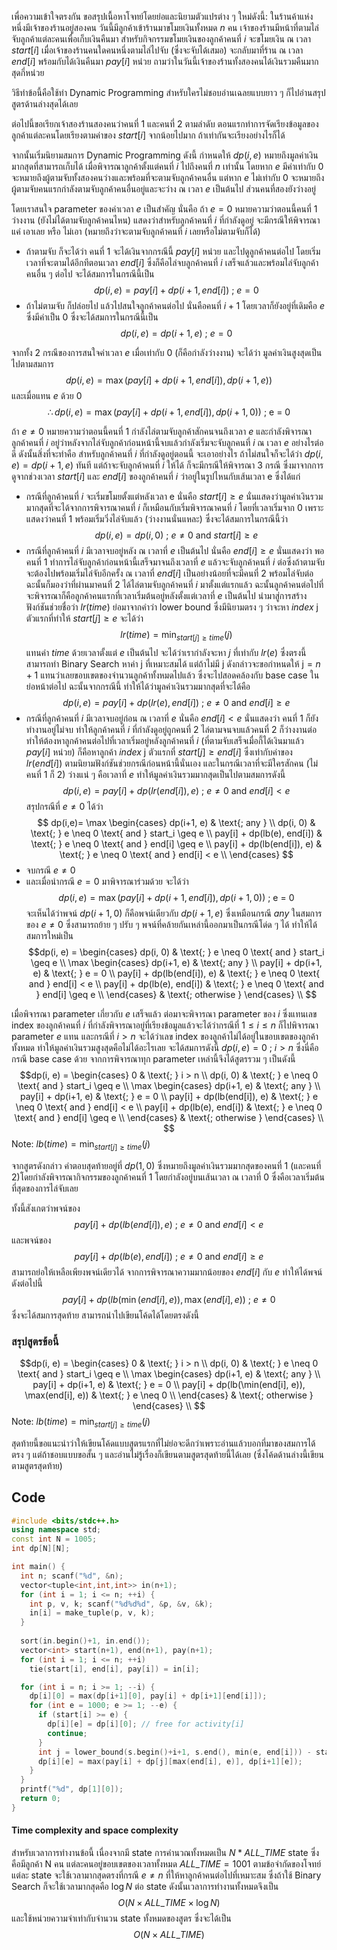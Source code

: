 เพื่อความเข้าใจตรงกัน ขอสรุปเนื้อหาโจทย์โดยย่อและนิยามตัวแปรต่าง ๆ ใหม่ดังนี้: ในร้านค้าแห่งหนึ่งมีเจ้าของร้านอยู่สองคน วันนี้มีลูกค้าเข้าร้านมาขโมยเงินทั้งหมด $n$ คน เจ้าของร้านมีหน้าที่ตามไล่จับลูกค้าแต่ละคนเพื่อเก็บเงินคืนมา สำหรับกิจกรรมขโมยเงินของลูกค้าคนที่ $i$ จะขโมยเงิน ณ เวลา $start[i]$ เมื่อเจ้าของร้านคนใดคนหนึ่งตามไล่ไปจับ (ซึ่งจะจับได้เสมอ) จะกลับมาที่ร้าน ณ เวลา $end[i]$ พร้อมกับได้เงินคืนมา $pay[i]$ หน่วย ถามว่าในวันนี้เจ้าของร้านทั้งสองคนได้เงินรวมคืนมากสุดกี่หน่วย  

วิธีทำข้อนี้คือใช้ท่า Dynamic Programming 
สำหรับใครไม่ชอบอ่านเฉลยแบบยาว ๆ ก็ไปอ่านสรุปสูตรด้านล่างสุดได้เลย 

ต่อไปนี้ขอเรียกเจ้าสองร้านสองคนว่าคนที่ 1 และคนที่ 2 ตามลำดับ ตอนแรกทำการจัดเรียงข้อมูลของลูกค้าแต่ละคนโดยเรียงตามค่าของ $start[i]$ จากน้อยไปมาก ถ้าเท่ากันจะเรียงอย่างไรก็ได้

จากนั้นเริ่มนิยามสมการ Dynamic Programming ดังนี้
กำหนดให้ $dp(i, e)$ หมายถึงมูลค่าเงินมากสุดที่สามารถเก็บได้ เมื่อพิจารณาลูกค้าตั้งแต่คนที่ $i$ ไปถึงคนที่ $n$ เท่านั้น โดยหาก $e$ มีค่าเท่ากับ $0$ จะหมายถึงผู้ตามจับทั้งสองคนว่างและพร้อมที่จะตามจับลูกค้าคนอื่น แต่หาก $e$ ไม่เท่ากับ $0$ จะหมายถึงผู้ตามจับคนแรกกำลังตามจับลูกค้าคนอื่นอยู่และจะว่าง ณ เวลา $e$ เป็นต้นไป ส่วนคนที่สองยังว่างอยู่

โดยเราสนใจ parameter ของค่าเวลา $e$ เป็นสำคัญ นั่นคือ
ถ้า $e = 0$ หมายความว่าตอนนี้คนที่ 1 ว่างงาน (ยังไม่ได้ตามจับลูกค้าคนไหน) แสดงว่าสำหรับลูกค้าคนที่ $i$ ที่กำลังดูอยู่ จะมีกรณีให้พิจารณาแค่ เอาเลย หรือ ไม่เอา (หมายถึงว่าจะตามจับลูกค้าคนที่ $i$ เลยหรือไม่ตามจับก็ได้)
- ถ้าตามจับ ก็จะได้ว่า คนที่ 1 จะได้เงินจากกรณีนี้ $pay[i]$ หน่วย และไปดูลูกค้าคนต่อไป โดยเริ่มเวลาที่จะตามได้อีกทีตอนเวลา $end[i]$ ซึ่งก็คือไล่จบลูกค้าคนที่ $i$ เสร็จแล้วและพร้อมไล่จับลูกค้าคนอื่น ๆ ต่อไป จะได้สมการในกรณีนี้เป็น $$dp(i,e)=pay[i]+dp(i+1, end[i]) \text{ ; } e = 0$$
- ถ้าไม่ตามจับ ก็ปล่อยไป แล้วไปสนใจลูกค้าคนต่อไป นั่นคือคนที่ $i+1$ โดยเวลาก็ยังอยู่ที่เดิมคือ $e$ ซึ่งมีค่าเป็น $0$ ซึ่งจะได้สมการในกรณีนี้เป็น $$dp(i,e)=dp(i+1,e) \text{ ; } e = 0$$

จากทั้ง 2 กรณีของการสนใจค่าเวลา $e$ เมื่อเท่ากับ 0 (ก็คือกำลังว่างงาน) จะได้ว่า มูลค่าเงินสูงสุดเป็นไปตามสมการ 
$$dp(i, e) = \max(pay[i] + dp(i+1, end[i]), dp(i+1, e))$$ และเมื่อแทน $e$ ด้วย $0$
$$\therefore dp(i, e) = \max(pay[i]+dp(i+1, end[i]), dp(i+1, 0)) \text{ ; e = 0}$$

ถ้า $e \neq 0$ หมายความว่าตอนนี้คนที่ 1 กำลังไล่ตามจับลูกค้าสักคนจนถึงเวลา $e$ และกำลังพิจารณาลูกค้าคนที่ $i$ อยู่ว่าหลังจากไล่จับลูกค้าก่อนหน้านี้จบแล้วกำลังเริ่มจะจับลูกคนที่ $i$ ณ เวลา $e$ อย่างไรต่อดี ดังนั้นสิ่งที่จะทำคือ สำหรับลูกค้าคนที่ $i$ ที่กำลังดูอยู่ตอนนี้ จะเอาอย่างไร ถ้าไม่สนใจก็จะได้ว่า $dp(i, e) = dp(i+1, e)$ ทันที แต่ถ้าจะจับลูกค้าคนที่ $i$ ให้ได้ ก็จะมีกรณีให้พิจารณา 3 กรณี ซึ่งมาจากการดูจากช่วงเวลา $start[i]$ และ $end[i]$ ของลูกค้าคนที่ $i$ ว่าอยู่ในรูปไหนกับเส้นเวลา e ซึ่งได้แก่
 - กรณีที่ลูกค้าคนที่ $i$ จะเริ่มขโมยตั้งแต่หลังเวลา e นั่นคือ $start[i] \geq e$ นั่นแสดงว่ามูลค่าเงินรวมมากสุดที่จะได้จากการพิจารณาคนที่ $i$ ก็เหมือนกับเริ่มพิจารณาคนที่ $i$ โดยที่เวลาเริ่มจาก 0 เพราะแสดงว่าคนที่ 1 พร้อมเริ่มวิ่งไล่จับแล้ว (ว่างงานนั่นแหละ) ซึ่งจะได้สมการในกรณีนี้ว่า $$dp(i, e)=dp(i, 0) \text{ ; } e \neq 0 \text{ and } start[i] \geq e$$ 
 - กรณีที่ลูกค้าคนที่ $i$ มีเวลาจบอยู่หลัง ณ เวลาที่ $e$ เป็นต้นไป นั่นคือ $end[i] \geq e$ นั่นแสดงว่า พอคนที่ 1 ทำการไล่จับลูกค้าก่อนหน้านี้เสร็จมาจนถึงเวลาที่ $e$ แล้วจะจับลูกค้าคนที่ $i$ ต่อซึ่งถ้าตามจับจะต้องไปพร้อมเริ่มไล่จับอีกครั้ง ณ เวลาที่ $end[i]$ เป็นอย่างน้อยที่จะมีคนที่ 2 พร้อมไล่จับต่อ ฉะนั้นก็มองว่าที่ผ่านมาคนที่ 2 ได้ไล่ตามจับลูกค้าคนที่ $i$ มาตั้งแต่แรกแล้ว ฉะนั้นลูกค้าคนต่อไปที่จะพิจารณาก็คือลูกค้าคนแรกที่เวลาเริ่มต้นอยู่หลังตั้งแต่เวลาที่ $e$ เป็นต้นไป นำมาสู่การสร้างฟังก์ชันช่วยชื่อว่า $lr(time)$ ย่อมาจากคำว่า $\text{lower bound}$ ซึ่งมีนิยามตรง ๆ ว่าจะหา $index \text{ j}$ ตัวแรกที่ทำให้ $start[j] \geq e$ จะได้ว่า $$lr(time) = \min_{start[j] \geq time}(j)$$ แทนค่า $time$ ด้วยเวลาตั้งแต่ $e$ เป็นต้นไป จะได้ว่าเรากำลังจะหา $j$ ที่เท่ากับ $lr(e)$ ซึ่งตรงนี้สามารถทำ Binary Search หาค่า j ที่เหมาะสมได้ แต่ถ้าไม่มี j ดังกล่าวจะขอกำหนดให้ $\text{j} = n+1$ แทนว่าเลยขอบเขตของจำนวนลูกค้าทั้งหมดไปแล้ว ซึ่งจะไปสอดคล้องกับ $\text{base case}$ ในย่อหน้าต่อไป
 ฉะนั้นจากกรณีนี้ ทำให้ได้ว่ามูลค่าเงินรวมมากสุดที่จะได้คือ $$dp(i, e) = pay[i] + dp(lr(e), end[i]) \text{ ; } e \neq 0 \text{ and } end[i] \geq e$$
 - กรณีที่ลูกค้าคนที่ $i$ มีเวลาจบอยู่ก่อน ณ เวลาที่ $e$ นั่นคือ $end[i] < e$ นั่นแสดงว่า คนที่ 1 ก็ยังทำงานอยู่ไม่จบ ทำให้ลูกค้าคนที่ $i$ ที่กำลังดูอยู่ถูกคนที่ 2 ไล่ตามจนจบแล้วคนที่ 2 ก็ว่างงานต่อ ทำให้ต้องหาลูกค้าคนต่อไปที่เวลาเริ่มอยู่หลังลูกค้าคนที่ $i$ (ที่ตามจับเสร็จเมื่อกี้ได้เงินมาแล้ว $pay[i]$ หน่วย) ก็คือหาลูกค้า $index \text{ j}$ ตัวแรกที่ $start[j] \geq end[i]$ ซึ่งเท่ากับค่าของ $lr(end[i])$ ตามนิยามฟังก์ชันช่วยกรณีก่อนหน้านี้นั่นเอง และในกรณีเวลาที่จะมีใครสักคน (ไม่คนที่ 1 ก็ 2) ว่างแน่ ๆ คือเวลาที่ $e$ ทำให้มูลค่าเงินรวมมากสุดเป็นไปตามสมการดังนี้ $$dp(i,e)=pay[i]+dp(lr(end[i]), e) \text{ ; } e \neq 0 \text{ and } end[i] < e$$ 
 สรุปกรณีที่ $e \neq 0$ ได้ว่า $$
 dp(i,e)= 
  \max \begin{cases}
   dp(i+1, e)      &                     \text{; any }                                                    \\
    dp(i, 0)         & \text{; } e \neq 0 \text{ and } start_i \geq e   \\
	  pay[i] + dp(lb(e), end[i]) & \text{; } e \neq 0 \text{ and } end[i] \geq e  \\
	  pay[i] + dp(lb(end[i]), e)  & \text{; } e \neq 0 \text{ and } end[i] < e       \\
  \end{cases}
$$
 - จบกรณี $e \neq 0$
 - และเมื่อนำกรณี $e = 0$ มาพิจารณาร่วมด้วย จะได้ว่า $$dp(i, e) = \max(pay[i]+dp(i+1, end[i]), dp(i+1, 0)) \text{ ; e = 0}$$ จะเห็นได้ว่าพจน์ $dp(i+1,0)$ ก็คือพจน์เดียวกับ $dp(i+1,e)$ ซึ่งเหมือนกรณี $any$ ในสมการของ $e \neq 0$ ซึ่งสามารถย้าย ๆ ปรับ ๆ พจน์ที่คล้ายกันเหล่านี้ออกมาเป็นกรณีโด่ด ๆ ได้ ทำให้ได้สมการใหม่เป็น 
$$dp(i, e) = 
\begin{cases}  
  dp(i, 0)         & \text{; } e \neq 0 \text{ and } start_i \geq e   \\
  \max \begin{cases}
	  dp(i+1, e)                          & \text{; any }                                                    \\
	  pay[i] + dp(i+1, e)            & \text{; }  e = 0                                                 \\
	  pay[i] + dp(lb(end[i]), e)  & \text{; } e \neq 0 \text{ and } end[i] < e       \\
	  pay[i] + dp(lb(e), end[i]) & \text{; } e \neq 0 \text{ and } end[i] \geq e  \\
  \end{cases} & \text{; otherwise }
   \end{cases} \\
$$

เมื่อพิจารณา parameter เกี่ยวกับ $e$ เสร็จแล้ว ต่อมาจะพิจารณา parameter ของ $i$ ซึ่งแทนเลข index ของลูกค้าคนที่ $i$ ที่กำลังพิจารณาอยู่ที่เรียงข้อมูลแล้วจะได้ว่ากรณีที่ $1 \leq i \leq n$ ก็ไปพิจารณา parameter $e$ แทน และกรณีที่ $i > n$ จะได้ว่าเลข index ของลูกค้าไม่ได้อยู่ในขอบเขตของลูกค้าทั้งหมด ทำให้มูลค่าเงินรวมสูงสุดคือไม่ได้อะไรเลย จะได้สมการดังนี้ $dp(i, e) = 0 \text{ ; } i > n$ ซึ่งนี่คือกรณี $\text{base case}$ ด้วย จากการพิจารณาทุก parameter เหล่านี้จึงได้สูตรรวม ๆ เป็นดังนี้ 
$$dp(i, e) = 
\begin{cases}  
  0                  & \text{; } i > n                                                       \\
  dp(i, 0)         & \text{; } e \neq 0 \text{ and } start_i \geq e   \\
  \max \begin{cases}
	  dp(i+1, e)                          & \text{; any }                                                    \\
	  pay[i] + dp(i+1, e)            & \text{; }  e = 0                                                 \\
	  pay[i] + dp(lb(end[i]), e)  & \text{; } e \neq 0 \text{ and } end[i] < e       \\
	  pay[i] + dp(lb(e), end[i]) & \text{; } e \neq 0 \text{ and } end[i] \geq e  \\
  \end{cases} & \text{; otherwise }
   \end{cases} \\
$$
$\text{Note: } lb(time) = \min_{start[j] \geq time}(j)$

จากสูตรดังกล่าว คำตอบสุดท้ายอยู่ที่ $dp(1, 0)$ ซึ่งหมายถึงมูลค่าเงินรวมมากสุดของคนที่ 1 (และคนที่ 2)โดยกำลังพิจารณากิจกรรมของลูกค้าคนที่ $1$ โดยกำลังอยู่บนเส้นเวลา ณ เวลาที่ $0$ ซึ่งคือเวลาเริ่มต้นที่สุดของการไล่จับเลย

ทั้งนี้สังเกตว่าพจน์ของ $$pay[i] + dp(lb(end[i]), e) \text{ ; } e \neq 0 \text{ and } end[i] < e$$ และพจน์ของ $$pay[i] + dp(lb(e), end[i])  \text{ ; } e \neq 0 \text{ and } end[i] \geq e$$ สามารถย่อให้เหลือเพียงพจน์เดียวได้ จากการพิจารณาความมากน้อยของ $end[i]$ กับ $e$ ทำให้ได้พจน์ดังต่อไปนี้ $$pay[i] + dp(lb(\min(end[i], e)), \max(end[i], e)) \text{ ; } e \neq 0$$ ซึ่งจะได้สมการสุดท้าย สามารถนำไปเขียนโค้ดได้โดยตรงดังนี้
### สรุปสูตรข้อนี้
$$dp(i, e) = 
\begin{cases}  
  0                  & \text{; } i > n                                                       \\
  dp(i, 0)         & \text{; } e \neq 0 \text{ and } start_i \geq e   \\
  \max \begin{cases}
	  dp(i+1, e)                          & \text{; any }                                                    \\
	  pay[i] + dp(i+1, e)            & \text{; }  e = 0                                                 \\
	  pay[i] + dp(lb(\min(end[i], e)), \max(end[i], e)) & \text{; } e \neq 0 \\
  \end{cases} & \text{; otherwise }
   \end{cases} \\
$$
$\text{Note: } lb(time) = \min_{start[j] \geq time}(j)$

สุดท้ายนี้ขอแนะนำว่าให้เขียนโค้ดแบบสูตรแรกที่ไม่ย่อจะดีกว่าเพราะอ่านแล้วบอกที่มาของสมการได้ตรง ๆ แต่ถ้าชอบแบบขอสั้น ๆ และอ่านไม่รู้เรื่องก็เขียนตามสูตรสุดท้ายนี้ได้เลย (ซึ่งโค้ดด้านล่างนี้เขียนตามสูตรสุดท้าย)

## Code 
```cpp
#include <bits/stdc++.h>
using namespace std;
const int N = 1005;
int dp[N][N];

int main() {
  int n; scanf("%d", &n);
  vector<tuple<int,int,int>> in(n+1);
  for (int i = 1; i <= n; ++i) {
    int p, v, k; scanf("%d%d%d", &p, &v, &k);
    in[i] = make_tuple(p, v, k);
  }
  
  sort(in.begin()+1, in.end());
  vector<int> start(n+1), end(n+1), pay(n+1);
  for (int i = 1; i <= n; ++i)
    tie(start[i], end[i], pay[i]) = in[i];

  for (int i = n; i >= 1; --i) {
    dp[i][0] = max(dp[i+1][0], pay[i] + dp[i+1][end[i]]);
    for (int e = 1000; e >= 1; --e) {
      if (start[i] >= e) {
        dp[i][e] = dp[i][0]; // free for activity[i]
        continue;
      }
      int j = lower_bound(s.begin()+i+1, s.end(), min(e, end[i])) - start.begin();
      dp[i][e] = max(pay[i] + dp[j][max(end[i], e)], dp[i+1][e]);  
    }
  }
  printf("%d", dp[1][0]);
  return 0;
}
```
#### Time complexity and space complexity
สำหรับเวลาการทำงานข้อนี้ เนื่องจากมี state การคำนวณทั้งหมดเป็น $N*ALL\_TIME$ state ซึ่งคือมีลูกค้า N คน แต่ละคนอยู่ขอบเขตของเวลาทั้งหมด $ALL\_TIME = 1001$ ตามข้อจำกัดของโจทย์ แต่ละ state จะใช้เวลามากสุดตรงที่กรณี $e \neq n$ ที่ให้หาลูกค้าคนต่อไปที่เหมาะสม ซึ่งถ้าใช้ Binary Search ก็จะใช้เวลามากสุดคือ $\log{N}$ ต่อ state ดังนั้นเวลาการทำงานทั้งหมดจึงเป็น
$$O(N\times ALL\_TIME\times \log{N})$$ และใช้หน่วยความจำเท่ากับจำนวน state ทั้งหมดของสูตร ซึ่งจะได้เป็น $$O(N\times ALL\_TIME)$$ 